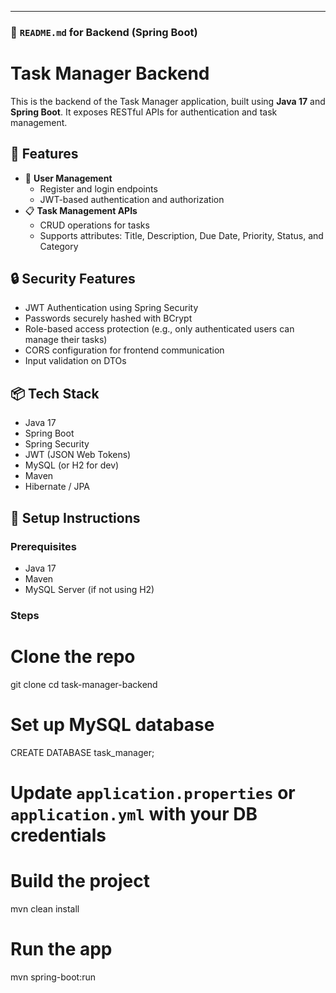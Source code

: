 
---

### 🔧 `README.md` for Backend (Spring Boot)


# Task Manager Backend

This is the backend of the Task Manager application, built using **Java 17** and **Spring Boot**. It exposes RESTful APIs for authentication and task management.

## 🌟 Features

- 👤 **User Management**
  - Register and login endpoints
  - JWT-based authentication and authorization
- 📋 **Task Management APIs**
  - CRUD operations for tasks
  - Supports attributes: Title, Description, Due Date, Priority, Status, and Category

## 🔒 Security Features

- JWT Authentication using Spring Security
- Passwords securely hashed with BCrypt
- Role-based access protection (e.g., only authenticated users can manage their tasks)
- CORS configuration for frontend communication
- Input validation on DTOs

## 📦 Tech Stack

- Java 17
- Spring Boot
- Spring Security
- JWT (JSON Web Tokens)
- MySQL (or H2 for dev)
- Maven
- Hibernate / JPA

## 🚀 Setup Instructions

### Prerequisites

- Java 17
- Maven
- MySQL Server (if not using H2)

### Steps


# Clone the repo
git clone <your-repo-url>
cd task-manager-backend

# Set up MySQL database
CREATE DATABASE task_manager;

# Update `application.properties` or `application.yml` with your DB credentials

# Build the project
mvn clean install

# Run the app
mvn spring-boot:run

